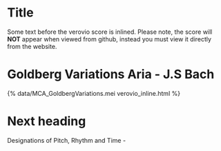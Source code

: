 # Title

Some text before the verovio score is inlined.
Please note, the score will **NOT** appear when viewed from github, instead you must view it directly from the website.

# Goldberg Variations Aria - J.S Bach

{% data/MCA_GoldbergVariations.mei verovio_inline.html %}

# Next heading

Designations of Pitch, Rhythm and Time - 
